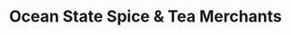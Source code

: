 ---
title: "Ocean State Spice & Tea Merchants"
url: /providence/ocean-state-spice-and-tea-merchants/
shop: tea
---